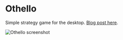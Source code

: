 # Othello
Simple strategy game for the desktop. [Blog post here](http://www.winsoft.se/2020/03/othello/).

![Othello screenshot](http://www.winsoft.se/images/othello.jpg)